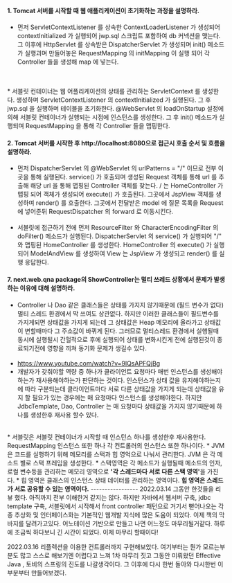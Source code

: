 #### 1. Tomcat 서버를 시작할 때 웹 애플리케이션이 초기화하는 과정을 설명하라.
* 먼저 ServletContextListener 를 상속한 ContextLoaderListener 가 생성되어 contextInitialized 가 실행되어 jwp.sql 스크립트 포함하여 db 커넥션을 맺는다. 그 이후에 HttpServlet 를 상속받은 DispatcherServlet 가 생성되며 init() 메소드가 실행괴며 만들어놓은 RequestMapping 의 initMapping 이 실행 되어 각 Controller 들을 생성해 map 에 넣는다.
<br/>
<br/>
* 서블릿 컨테이너는 웹 어플리케이션의 상태를 관리하는 ServletContext 를 생성한다. 생성하며 ServletContextListener 의  contextInitialized 가 실행된다. 그 후 jwp.sql 을 실행하며 테이블을 초기화한다. @WebServlet 의 loadOnStartup 설정에 의해 서블릿 컨테이너가 실행되는 시점에 인스턴스를 생성한다. 그 후 init() 메소드가 실행되며 RequestMapping 을 통해 각 Controller 들을 맵핑한다. 

#### 2. Tomcat 서버를 시작한 후 http://localhost:8080으로 접근시 호출 순서 및 흐름을 설명하라.
* 먼저 DispatcherServlet 의 @WebServlet 의 urlPatterns = "/" 이므로 전부 이곳을 통해 실행된다. service() 가 호출되며 생성된 Request 객체를 통해 url 를 추출해 해당 url 을 통해 맵핑된 Controller 객체를 찾는다. / 는 HomeController 가 맵핑 되어 객체가 생성되어 execute() 가 호출된다. 그곳에서 JspView 객체를 생성하며 render() 를 호출한다. 그곳에서 전달받은 model 에 질문 목록을 Request 에 넣어준뒤 RequestDispatcher 의 forward 로 이동시킨다.
  <br/>
  <br/>
* 서블릿에 접근하기 전에 먼저 ResourceFilter 와 CharacterEncodingFilter 의 doFilter() 메소드가 실행된다. DispatcherServlet 의 service() 가 실행되어 "/" 와 맵핑된 HomeController 를 생성한다. HomeController 의 execute() 가 실행되어 ModelAndView 를 생성하여 View 는 JspView 가 생성되고 render() 를 실행 응답한다.
#### 7. next.web.qna package의 ShowController는 멀티 쓰레드 상황에서 문제가 발생하는 이유에 대해 설명하라.
* Controller 나 Dao 같은 클래스들은 상태를 가지지 않기때문에 (필드 변수가 없다) 멀티 스레드 환경에서 막 쓰여도 상관없다. 하지만 이러한 클래스들이 필드변수를 가지게되면 상태값을 가지게 되는데 그 상태값은 Heap 메모리에 올라가고 상태값이 변할때마다 그 주소값이 바뀌게 된다. 그러므로 멀티스레드 환경에서 실행될때 동시에 실행될시 간헐적으로 후에 실행되어 상태를 변화시킨게 전에 실행된것이 종료되기전에 영향을 끼쳐 동기화 문제가 생길수 있다.
  <br/>
  <br/>
* https://www.youtube.com/watch?v=9lQsAPFQjBg
* 개발자가 갖춰야할 역량 중 하나가 클라이언트 요청마다 매번 인스턴스를 생성해야하는가 재사용해야하는가 판단하는 것이다. 인스턴스가 상태 값을 유지해야하는지에 따라 구분되는데 클라이언트마다 서로 다른 상태값을 가지게 되는데 상태값을 유지 할 필요가 있는 경우에는 매 요청마다 인스턴스를 생성해야한다. 하지만 JdbcTemplate, Dao, Controller 는 매 요청마다 상태값을 가지지 않기때문에 하나를 생성한후 재사용 할수 있다.
<br/>
* 서블릿은 서블릿 컨테이너가 시작할 때 인스턴스 하나를 생성한후 재사용한다. RequestMapping 인스턴스 또한 하나 각 컨트롤러의 인스턴스 또한 하나이다.
* JVM 은 코드를 실행하기 위해 메모리를 스택과 힙 영억으로 나눠서 관리한다. JVM 은 각 메소드 별로 스택 프레임을 생성한다.
  * 스택영역은 각 메소드가 실행될때 메소드의 인자, 로컬 변수등을 관리하는 메모리 영역으로 <strong>'각 스레드마다 서로 다른 스택 영역'</strong>을 가진다.
  * 힙 영역은 클래스의 인스턴스 상태 데이터를 관리하는 영역이다. <strong>힙 영역은 스레드가 서로 공유할 수 있는 영역이다.</strong>
-----------------
2022.03.14 그동안 한것들을 리뷰 했다. 아직까지 전부 이해한거 같지는 않다. 하지만 자바에서 웹서버 구축, jdbc template 구축, 서블릿에서 시작해서 front controller 패턴으로 거기서 뻗어나오는 각종 추상화 및 인터페이스화는 기본적인 웹개발 지식에 많은 도움이 되었다. 이제 책의 막바지를 달려가고있다. 어노테이션 기반으로 만들고 나면 어느정도 마무리될거같다. 하루에 조금씩 하다보니 긴 시간이 되었다. 이제 마무리 할때이다!

2022.03.16 리플렉션을 이용한 컨트롤러까지 구현해보았다. 여기부터는 뭔가 모르는부분도 많고 스스로 해보기엔 어렵다고 느껴 1차 마무리 짓고 그동안 미뤄왔던 Effective Java , 토비의 스프링의 진도를 나갈생각이다. 그 이후에 다시 한번 돌아와 다시한번 이부분부터 만들어보겠다.